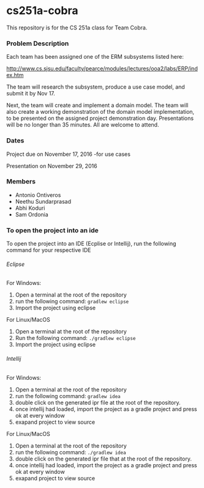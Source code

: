 # cs251a-cobra
This repository is for the CS 251a class for Team Cobra.

### Problem Description
Each team has been assigned one of the ERM subsystems listed here:

http://www.cs.sjsu.edu/faculty/pearce/modules/lectures/ooa2/labs/ERP/index.htm

The team will research the subsystem, produce a use case model, and submit it by Nov 17.

Next, the team will create and implement a domain model. The team will also create a working demonstration of the domain model implementation, to be presented on the assigned project demonstration day. Presentations will be no longer than 35 minutes. All are welcome to attend. 


### Dates

Project due on November 17, 2016 -for use cases

Presentation on November 29, 2016


### Members

* Antonio Ontiveros
* Neethu Sundarprasad
* Abhi Koduri
* Sam Ordonia

### To open the project into an ide

To open the project into an IDE (Ecplise or Intellij), run the following command for your respective IDE

######  Eclipse

For Windows:

1. Open a terminal at the root of the repository
2. run the following command:
```gradlew eclipse```
3. Import the project using eclipse

For Linux/MacOS

1. Open a terminal at the root of the repository
2. Run the following command:
```./gradlew eclipse```
3. Import the project using eclipse



###### Intellij


For Windows:

1. Open a terminal at the root of the repository
2. run the following command:
```gradlew idea```
3. double click on the generated ipr file at the root of the repository.
4. once intellij had loaded, import the project as a gradle project and press ok at every window
5. exapand project to view source

For Linux/MacOS

1. Open a terminal at the root of the repository
2. run the following command:
```./gradlew idea```
3. double click on the generated ipr file that at the root of the repository.
4. once intellij had loaded, import the project as a gradle project and press ok at every window
5. exapand project to view source